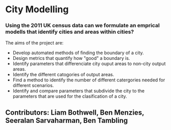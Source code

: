 # City Modelling 

### Using the 2011 UK census data can we formulate an emprical modells that identify cities and areas within cities?

The aims of the project are:
- Develop automated methods of finding the boundary of a city.
- Design metrics that quantify how "good" a boundary is.
- Identify parameters that differenciate city ouput areas to non-city output
	areas.
- Identify the different catogories of output areas.
- Find a method to identify the number of different catergories needed for
	different scenarios.
- Identify and compare parameters that subdivide the city to the parameters
	that are used for the clasification of a city.

## Contributors: Liam Bothwell, Ben Menzies, Seeralan Sarvaharman, Ben Tambling
